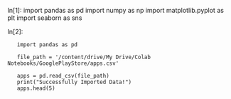 In[1]: import pandas as pd
       import numpy as np
       import matplotlib.pyplot as plt
       import seaborn as sns

In[2]: 

       import pandas as pd

       file_path = '/content/drive/My Drive/Colab Notebooks/GooglePlayStore/apps.csv'

       apps = pd.read_csv(file_path)
       print("Successfully Imported Data!")
       apps.head(5)
